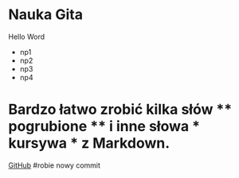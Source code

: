 # Nauka Gita
Hello Word
* np1
* np2
* np3
* np4
# Bardzo łatwo zrobić kilka słów ** pogrubione ** i inne słowa * kursywa * z Markdown.
[GitHub](Http://google.com)
#robie nowy commit
